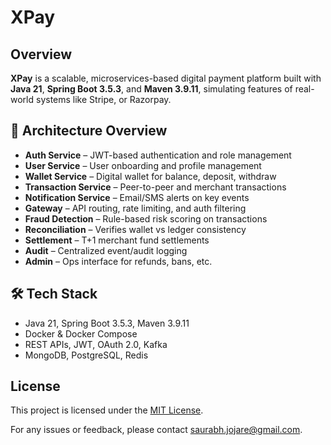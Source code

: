# XPay

## Overview

**XPay** is a scalable, microservices-based digital payment platform built with **Java 21**, **Spring Boot 3.5.3**, and **Maven 3.9.11**, simulating features of real-world systems like Stripe, or Razorpay.

## 🧱 Architecture Overview

- **Auth Service** – JWT-based authentication and role management
- **User Service** – User onboarding and profile management
- **Wallet Service** – Digital wallet for balance, deposit, withdraw
- **Transaction Service** – Peer-to-peer and merchant transactions
- **Notification Service** – Email/SMS alerts on key events
- **Gateway** – API routing, rate limiting, and auth filtering
- **Fraud Detection** – Rule-based risk scoring on transactions
- **Reconciliation** – Verifies wallet vs ledger consistency
- **Settlement** – T+1 merchant fund settlements
- **Audit** – Centralized event/audit logging
- **Admin** – Ops interface for refunds, bans, etc.
  
## 🛠️ Tech Stack

- Java 21, Spring Boot 3.5.3, Maven 3.9.11
- Docker & Docker Compose
- REST APIs, JWT, OAuth 2.0, Kafka
- MongoDB, PostgreSQL, Redis

## License
This project is licensed under the [MIT License](LICENSE).
  
For any issues or feedback, please contact saurabh.jojare@gmail.com.
